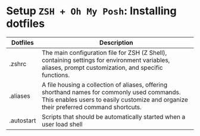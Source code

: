 # Setup `ZSH + Oh My Posh`: Installing dotfiles

| Dotfiles   | Description                                                                                                                                                                         |
| ---------- | ----------------------------------------------------------------------------------------------------------------------------------------------------------------------------------- |
| .zshrc     | The main configuration file for ZSH (Z Shell), containing settings for environment variables, aliases, prompt customization, and specific functions.                                |
| .aliases   | A file housing a collection of aliases, offering shorthand names for commonly used commands. This enables users to easily customize and organize their preferred command shortcuts. |
| .autostart | Scripts that should be automatically started when a user load shell                                                                                                                 |
